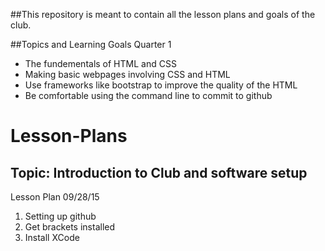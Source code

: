 ##This repository is meant to contain all the lesson plans and goals of the club. 

##Topics and Learning Goals Quarter 1
<ul>
<li>The fundementals of HTML and CSS</li>
<li>Making basic webpages involving CSS and HTML</li>
<li>Use frameworks like bootstrap to improve the quality of the HTML</li>
<li>Be comfortable using the command line to commit to github </li>
</ul>

# Lesson-Plans
<h2>Topic: Introduction to Club and software setup </h2>
<p>Lesson Plan 09/28/15</p>
<ol>
<li>Setting up github</li>
<li>Get brackets installed </li> 
<li>Install XCode </li>
</ol>
